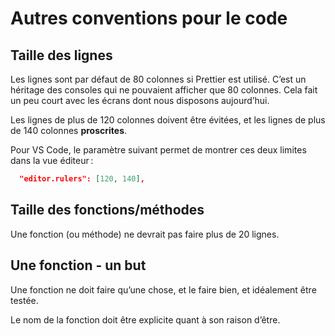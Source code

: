 # Autres conventions pour le code

## Taille des lignes

Les lignes sont par défaut de 80 colonnes si Prettier est utilisé. C’est un héritage des consoles qui ne pouvaient afficher que 80 colonnes. Cela fait un peu court avec les écrans dont nous disposons aujourd’hui.

Les lignes de plus de 120 colonnes doivent être évitées, et les lignes de plus de 140 colonnes **proscrites**.

Pour VS Code, le paramètre suivant permet de montrer ces deux limites dans la vue éditeur :

```json
  "editor.rulers": [120, 140],
```

## Taille des fonctions/méthodes

Une fonction (ou méthode) ne devrait pas faire plus de 20 lignes.

## Une fonction - un but

Une fonction ne doit faire qu’une chose, et le faire bien, et idéalement être testée.

Le nom de la fonction doit être explicite quant à son raison d’être.

